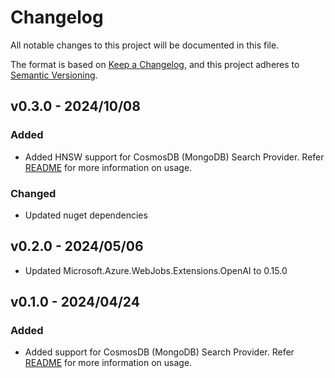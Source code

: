 # Changelog

All notable changes to this project will be documented in this file.

The format is based on [Keep a Changelog](https://keepachangelog.com/en/1.0.0/),
and this project adheres to [Semantic Versioning](https://semver.org/spec/v2.0.0.html).

## v0.3.0 - 2024/10/08

### Added

- Added HNSW support for CosmosDB (MongoDB) Search Provider. Refer [README](../../samples/rag-cosmos-db/README.md) for more information on usage.

### Changed
- Updated nuget dependencies

## v0.2.0 - 2024/05/06

- Updated Microsoft.Azure.WebJobs.Extensions.OpenAI to 0.15.0

## v0.1.0 - 2024/04/24

### Added

- Added support for CosmosDB (MongoDB) Search Provider. Refer [README](../../samples/rag-cosmos-db/README.md) for more information on usage.
